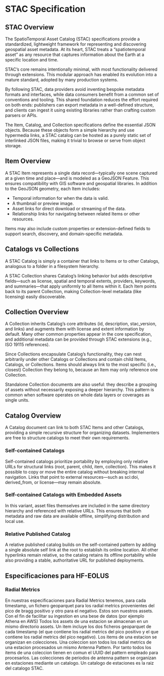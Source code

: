 # STAC Specification

## STAC Overview

The SpatioTemporal Asset Catalog (STAC) specifications provide a standardized, lightweight framework for representing and discovering geospatial asset metadata. At its heart, STAC treats a “spatiotemporal asset” as any resource that captures information about the Earth at a specific location and time.

STAC’s core remains intentionally minimal, with most functionality delivered through extensions. This modular approach has enabled its evolution into a mature standard, adopted by many production systems.

By following STAC, data providers avoid inventing bespoke metadata formats and interfaces, while data consumers benefit from a common set of conventions and tooling. This shared foundation reduces the effort required on both ends: publishers can export metadata in a well-defined structure, and clients can ingest it using existing libraries rather than crafting custom parsers or APIs.

The Item, Catalog, and Collection specifications define the essential JSON objects. Because these objects form a simple hierarchy and use hypermedia links, a STAC catalog can be hosted as a purely static set of interlinked JSON files, making it trivial to browse or serve from object storage.

## Item Overview

A STAC Item represents a single data record—typically one scene captured at a given time and place—and is modeled as a GeoJSON Feature. This ensures compatibility with GIS software and geospatial libraries. In addition to the GeoJSON geometry, each Item includes:

- Temporal information for when the data is valid.
- A thumbnail or preview image.
- Asset links for direct download or streaming of the data.
- Relationship links for navigating between related Items or other resources.

Items may also include custom properties or extension-defined fields to support search, discovery, and domain-specific metadata.

## Catalogs vs Collections

A STAC Catalog is simply a container that links to Items or to other Catalogs, analogous to a folder in a filesystem hierarchy.

A STAC Collection shares Catalog’s linking behavior but adds descriptive fields—such as license, spatial and temporal extents, providers, keywords, and summaries—that apply uniformly to all Items within it. Each Item points back to its parent Collection, making Collection-level metadata (like licensing) easily discoverable.

## Collection Overview

A Collection inherits Catalog’s core attributes (id, description, stac_version, and links) and augments them with license and extent information by default. Many other common properties appear in the core specification, and additional metadata can be provided through STAC extensions (e.g., ISO 19115 references).

Since Collections encapsulate Catalog’s functionality, they can nest arbitrarily under other Catalogs or Collections and contain child Items, Catalogs, or Collections. Items should always link to the most specific (i.e., closest) Collection they belong to, because an Item may only reference one Collection.

Standalone Collection documents are also useful: they describe a grouping of assets without necessarily exposing a deeper hierarchy. This pattern is common when software operates on whole data layers or coverages as single units.

## Catalog Overview

A Catalog document can link to both STAC Items and other Catalogs, providing a simple recursive structure for organizing datasets. Implementers are free to structure catalogs to meet their own requirements.

### Self-contained Catalogs

Self-contained catalogs prioritize portability by employing only relative URLs for structural links (root, parent, child, item, collection). This makes it possible to copy or move the entire catalog without breaking internal navigation. Links that point to external resources—such as sci:doi, derived_from, or license—may remain absolute.

### Self-contained Catalogs with Embedded Assets

In this variant, asset files themselves are included in the same directory hierarchy and referenced with relative URLs. This ensures that both metadata and raw data are available offline, simplifying distribution and local use.

### Relative Published Catalog

A relative published catalog builds on the self-contained pattern by adding a single absolute self link at the root to establish its online location. All other hyperlinks remain relative, so the catalog retains its offline portability while also providing a stable, authoritative URL for published deployments.

## Especificaciones para HF-EOLUS

### Radial Metrics

En nuestras especificaciones para Radial Metrics tenemos, para cada timestamp, un fichero geoparquet para los radial metrics provenientes del pico de bragg positivo y otro para el negativo. Estos son nuestros assets. Con el fin de facilitar su ingestion en una bese de datos (por ejemplo Athena en AWS) Todos los assets de una estacion se almacenan en un mismo directorio assets. Un item incluye los dos ficheros geoparquet de cada timestamp (el que contiene los radial metrics del pico positivo y el que contiene los radial metrics del pico negativo). Los items de una estacion se organizan en colecciones. Una coleccion son todos los radial metrics de una estacion procesados un mismo Antenna Pattern. Por tanto todos los items de una coleccion tienen en comun el UUID del pattern empleado para procesarlos. Las colecciones de periodos de antenna pattern se organizan en estaciones mediante un catalogo. Un catalogo de estaciones es la raiz del catalogo STAC.
